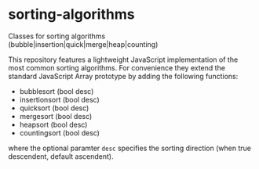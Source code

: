 # sorting-algorithms
Classes for sorting algorithms (bubble|insertion|quick|merge|heap|counting)

This repository features a lightweight JavaScript implementation of the most common sorting algorithms. For convenience they extend the standard JavaScript Array prototype by adding the following functions:

- bubblesort (bool desc)
- insertionsort (bool desc)
- quicksort (bool desc)
- mergesort (bool desc)
- heapsort (bool desc)
- countingsort (bool desc)

where the optional paramter `desc` specifies the sorting direction (when true descendent, default ascendent).